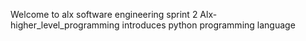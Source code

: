 Welcome to alx software engineering sprint 2
Alx-higher_level_programming introduces python programming language
